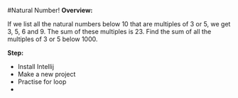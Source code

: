 #Natural Number!
**Overview:**

If we list all the natural numbers below 10 that are multiples of 3 or 5, we get 3, 5, 6 and 9. The sum of these multiples is 23. Find the sum of all the multiples of 3 or 5 below 1000.

**Step:**

* Install Intellij
* Make a new project
* Practise for loop
* 